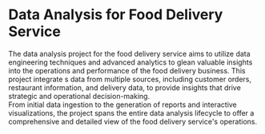 # Data Analysis for Food Delivery Service  
   
The data analysis project for the food delivery service aims to utilize data engineering techniques and advanced analytics to glean valuable insights into the operations and performance of the food delivery business. This project integrate s data from multiple sources, including customer orders, restaurant information, and delivery data, to provide insights that drive strategic and operational decision-making.          
From initial data ingestion to the generation of reports and interactive visualizations, the project spans the entire data analysis lifecycle to offer a comprehensive and detailed view of the food delivery service's operations.   


  
